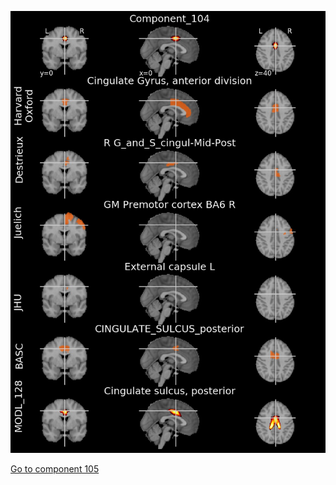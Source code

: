 


![104](preliminary/104.jpg "Component 104")

[Go to component 105](https://parietal-inria.github.io/MODL_atlas/1024/105 "Component 105")